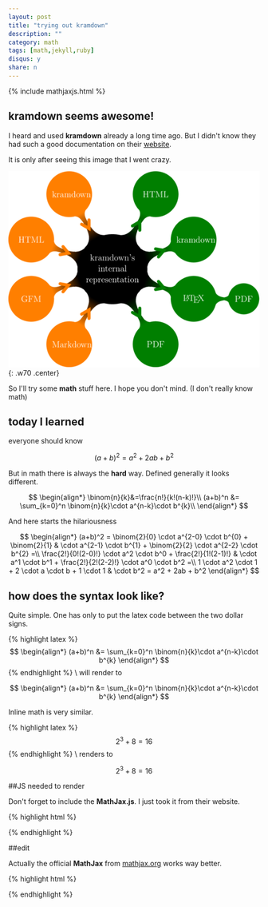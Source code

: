 ```yaml
---
layout: post
title: "trying out kramdown"
description: ""
category: math
tags: [math,jekyll,ruby]
disqus: y
share: n
---
```

{% include mathjaxjs.html %}

## kramdown seems awesome!

I heard and used **kramdown** already a long time ago. But I didn't know they had such a good documentation on their [website](http://kramdown.gettalong.org/syntax.html).

It is only after seeing this image that I went crazy.

![kramdownoverview](/img/p/20140307_1.png){: .w70 .center}

So I'll try some **math** stuff here. I hope you don't mind. (I don't really know math)

## today I learned

everyone should know

$$ (a+b)^2  = a^2 + 2ab + b^2 $$

But in math there is always the **hard** way. Defined generally it looks different.

$$
\begin{align*}
\binom{n}{k}&=\frac{n!}{k!(n-k)!}\\
(a+b)^n &= \sum_{k=0}^n \binom{n}{k}\cdot a^{n-k}\cdot b^{k}\\
\end{align*}
$$

And here starts the hilariousness

$$
\begin{align*}
(a+b)^2 = \binom{2}{0} \cdot a^{2-0} \cdot b^{0} + \binom{2}{1} & \cdot a^{2-1} \cdot b^{1} + \binom{2}{2} \cdot a^{2-2} \cdot b^{2} =\\
\frac{2!}{0!(2-0)!} \cdot a^2 \cdot b^0 + \frac{2!}{1!(2-1)!} & \cdot a^1 \cdot b^1 + \frac{2!}{2!(2-2)!} \cdot a^0 \cdot b^2 =\\
1 \cdot a^2 \cdot 1 + 2  \cdot a \cdot b + 1 \cdot 1 & \cdot b^2 =
a^2 + 2ab + b^2
\end{align*}
$$

## how does the syntax look like?

Quite simple. One has only to put the latex code between the two dollar signs.

{% highlight latex %}
$$
\begin{align*}
(a+b)^n &= \sum_{k=0}^n \binom{n}{k}\cdot a^{n-k}\cdot b^{k}
\end{align*}
$$
{% endhighlight %}
\\
will render to

$$
\begin{align*}
(a+b)^n &= \sum_{k=0}^n \binom{n}{k}\cdot a^{n-k}\cdot b^{k}
\end{align*}
$$

Inline math is very similar.

{% highlight latex %}
$$ 2^{3}+8=16 $$
{% endhighlight %}
\\
renders to

$$ 2^{3}+8=16 $$

##JS needed to render

Don't forget to include the **MathJax.js**. I just took it from their website.

{% highlight html %}
<script 
src="http://kramdown.gettalong.org/MathJax/MathJax.js" type="text/javascript">
</script>
{% endhighlight %}
<br>

##edit

Actually the official **MathJax** from [mathjax.org](http://mathjax.org) works way better.

{% highlight html %}
<script type="text/javascript"
src="http://cdn.mathjax.org/mathjax/latest/MathJax.js?config=TeX-AMS-MML_HTMLorMML">
</script>
{% endhighlight %}

